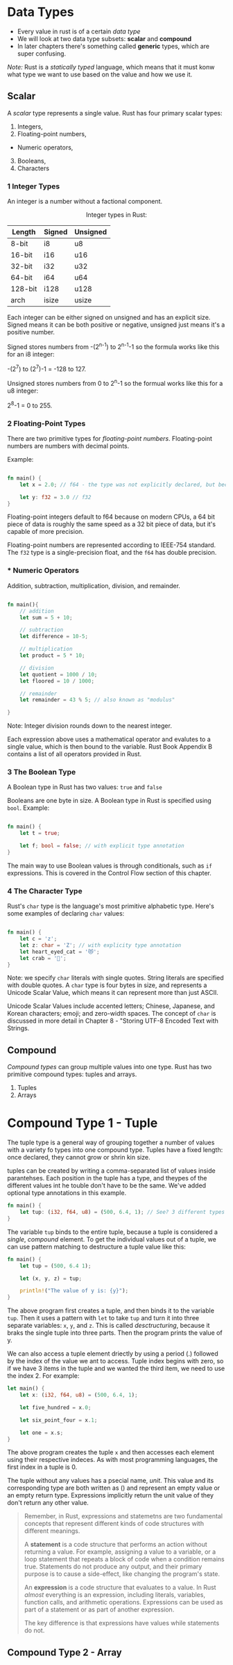 # Data Types
- Every value in rust is of a certain *data type*
- We will look at two data type subsets: **scalar** and **compound**
- In later chapters there's something called **generic** types, which are super confusing.

*Note:*
Rust is a *statically typed* language, which means that it must konw what type we want to use based on the value and how we use it.

## Scalar
A *scalar* type represents a single value. Rust has four primary scalar types:
1. Integers,
2. Floating-point numbers,
* Numeric operators,
3. Booleans,
4. Characters

### 1 Integer Types
An integer is a number without a factional component.

<center>
Integer types in Rust:

| Length  | Signed | Unsigned |
|   ---   |   ---  |    ---   |
| 8-bit   |   i8   |    u8    |
| 16-bit  |   i16  |   u16    |
| 32-bit  |   i32  |   u32    |
| 64-bit  |   i64  |   u64    |
| 128-bit |  i128  |   u128   |
| arch    | isize  |  usize   |

</center>

Each integer can be either signed on unsigned and has an explicit size. Signed means it can be both positive or negative, unsigned just means it's a positive number.

Signed stores numbers from -(2<sup>n-1</sup>) to 2<sup>n-1</sup>-1 so the formula works like this for an i8 integer:

 -(2<sup>7</sup>) to (2<sup>7</sup>)-1 = -128 to 127.

Unsigned stores numbers from 0 to 2<sup>n</sup>-1 so the formual works like this for a u8 integer:

2<sup>8</sup>-1 = 0 to 255.

### 2 Floating-Point Types

There are two primitive types for *floating-point numbers*. Floating-point numbers are numbers with decimal points.

Example:

```rust

fn main() {
    let x = 2.0; // f64 - the type was not explicitly declared, but because f64 is the default type, Rust sets x as an f64.

    let y: f32 = 3.0 // f32
}
```

Floating-point integers default to f64 because on modern CPUs, a 64 bit piece of data is roughly the same speed as a 32 bit piece of data, but it's capable of more precision.

Floating-point numbers are represented according to IEEE-754 standard. The `f32` type is a single-precision float, and the `f64` has double precision.

### * Numeric Operators

Addition, subtraction, multiplication, division, and remainder.

``` rust

fn main(){
    // addition
    let sum = 5 + 10;

    // subtraction
    let difference = 10-5;

    // multiplication
    let product = 5 * 10;

    // division
    let quotient = 1000 / 10;
    let floored = 10 / 1000;

    // remainder
    let remainder = 43 % 5; // also known as "modulus"

}
```

Note: Integer division rounds down to the nearest integer.

Each expression above uses a mathematical operator and evalutes to a single value, which is then bound to the variable. Rust Book Appendix B contains a list of all operators provided in Rust.

### 3 The Boolean Type

A Boolean type in Rust has two values: `true` and `false`

Booleans are one byte in size. A Boolean type in Rust is specified using `bool`. Example:

```rust

fn main() {
    let t = true;

    let f; bool = false; // with explicit type annotation
}
```

The main way to use Boolean values is through conditionals, such as `if` expressions. This is covered in the Control Flow section of this chapter.

### 4 The Character Type

Rust's `char` type is the language's most primitive alphabetic type. Here's some examples of declaring `char` values:

```rust

fn main() {
    let c = 'z';
    let z: char = 'Z'; // with explicity type annotation
    let heart_eyed_cat = '😻';
    let crab = '🦀';
}
```
Note: we specify `char` literals with single quotes. String literals are specified with double quotes. A `char` type is four bytes in size, and represents a Unicode Scalar Value, which means it can represent more than just ASCII.

Unicode Scalar Values include accented letters; Chinese, Japanese, and Korean characters; emoji; and zero-width spaces. The concept of `char` is discussed in more detail in Chapter 8 - "Storing UTF-8 Encoded Text with Strings.

## Compound

*Compound types* can group multiple values into one type. Rust has two primitive compound types: tuples and arrays.

1. Tuples
2. Arrays

# Compound Type 1 - Tuple

The tuple type is a general way of grouping together a number of values with a variety fo types into one compound type. Tuples have a fixed length: once declared, they cannot grow or shrin kin size.  

tuples can be created by writing a comma-separated list of values inside parantehses. Each position in the tuple has a type, and theypes of the different values int he touble don't have to be the same. We've added optional type annotations in this example.

```rust
fn main() {
    let tup: (i32, f64, u8) = (500, 6.4, 1); // See? 3 different types
}
```

The variable `tup` binds to the entire tuple, because a tuple is considered a *single*, *compound* element. To get the individual values out of a tuple, we can use pattern matching to destructure a tuple value like this:

```rust
fn main() {
    let tup = (500, 6.4 1);

    let (x, y, z) = tup;

    println!("The value of y is: {y}");
}
```
The above program first creates a tuple, and then binds it to the variable `tup`. Then it uses a pattern with `let` to take `tup` and turn it into three separate variables: `x`, `y`, and `z`. This is called *desctructuring*, because it braks the single tuple into three parts. Then the program prints the value of y.  

We can also access a tuple element driectly by using a period (.) followed by the index of the value we ant to access. Tuple index begins with zero, so if we have 3 items in the tuple and we wanted the third item, we need to use the index 2. For example:


```rust
let main() {
    let x: (i32, f64, u8) = (500, 6.4, 1);

    let five_hundred = x.0;

    let six_point_four = x.1;

    let one = x.s;
}   
```

The above program creates the tuple `x` and then accesses each element using their respective indeces. As with most programming languages, the first index in a tuple is 0.  

The tuple without any values has a psecial name, *unit*. This value and its corresponding type are both written as () and represent an empty value or an empty return type. Expressions implicitly return the unit value of they don't return any other value.

> Remember, in Rust, expressions and statemetns are two fundamental concepts that represent different kinds of code structures with different meanings.
>
> A **statement** is a code structure that performs an action without returning a value. For example, assigning a value to a variable, or a loop statement that repeats a block of code when a condition remains true. Statements do not produce any output, and their primary purpose is to cause a side-effect, like changing the program's state.
>
> An **expression** is a code structure that evaluates to a value. In Rust *almost* everything is an expression, including literals, variables, function calls, and arithmetic operations. Expressions can be used as part of a statement or as part of another expression.
>
> The key difference is that expressions have values while statements do not.

## Compound Type 2 - Array

